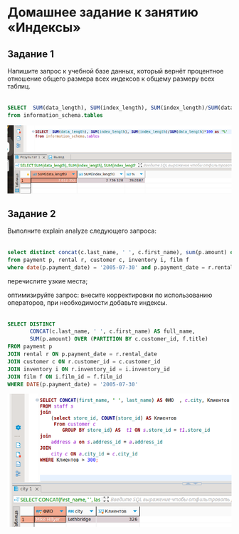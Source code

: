 # Домашнее задание к занятию «Индексы»

## Задание 1

Напишите запрос к учебной базе данных, который вернёт процентное отношение общего размера всех индексов к общему размеру всех таблиц.

```SQL

SELECT  SUM(data_length), SUM(index_length), SUM(index_length)/SUM(data_length)*100 as '%'
from information_schema.tables

```

![скрин](https://github.com/MalovAleksey/DZ/blob/main/MySQL/2024-01-28_19-45-25.png)



## Задание 2

Выполните explain analyze следующего запроса:

```SQL

select distinct concat(c.last_name, ' ', c.first_name), sum(p.amount) over (partition by c.customer_id, f.title)
from payment p, rental r, customer c, inventory i, film f
where date(p.payment_date) = '2005-07-30' and p.payment_date = r.rental_date and r.customer_id = c.customer_id and i.inventory_id = r.inventory_id

```

перечислите узкие места;

оптимизируйте запрос: внесите корректировки по использованию операторов, при необходимости добавьте индексы.

```SQL

SELECT DISTINCT 
       CONCAT(c.last_name, ' ', c.first_name) AS full_name, 
       SUM(p.amount) OVER (PARTITION BY c.customer_id, f.title)
FROM payment p
JOIN rental r ON p.payment_date = r.rental_date
JOIN customer c ON r.customer_id = c.customer_id
JOIN inventory i ON r.inventory_id = i.inventory_id
JOIN film f ON i.film_id = f.film_id
WHERE DATE(p.payment_date) = '2005-07-30'


```

![скрин](https://github.com/MalovAleksey/DZ/blob/main/MySQL/2024-01-28_13-46-49.png)
